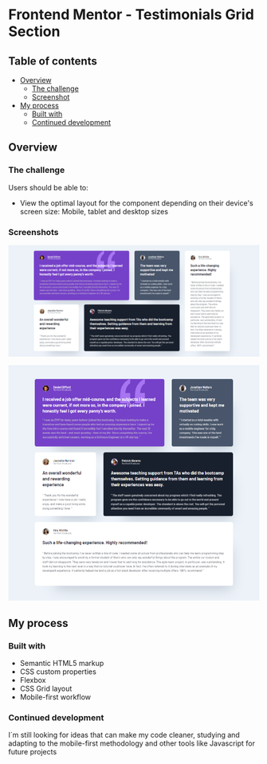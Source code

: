 # Frontend Mentor - Testimonials Grid Section

## Table of contents

- [Overview](#overview)
  - [The challenge](#the-challenge)
  - [Screenshot](#screenshot)
- [My process](#my-process)
  - [Built with](#built-with)
  - [Continued development](#continued-development)

## Overview

### The challenge

Users should be able to:

- View the optimal layout for the component depending on their device's screen size: Mobile, tablet and desktop sizes

### Screenshots

![](/img/screenshot.png)

![](/img/screenshot2.png)

## My process

### Built with

- Semantic HTML5 markup
- CSS custom properties
- Flexbox
- CSS Grid layout
- Mobile-first workflow

### Continued development

I´m still looking for ideas that can make my code cleaner, studying and adapting to the mobile-first methodology and other tools like Javascript for future projects
